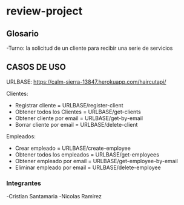 # review-project

## Glosario

-Turno: la solicitud de un cliente para recibir una serie de servicios 

## CASOS DE USO

URLBASE: https://calm-sierra-13847.herokuapp.com/haircutapi/

Clientes:
- Registrar cliente =  URLBASE/register-client
- Obtener todos los Clientes = URLBASE/get-clients
- Obtener cliente por email = URLBASE/get-by-email
- Borrar cliente por email = URLBASE/delete-client

Empleados: 
- Crear empleado = URLBASE/create-employee
- Obtener todos los empleados = URLBASE/get-employees
- Obtener empleado por email = URLBASE/get-employee-by-email
- Eliminar empleado por email = URLBASE/delete-employee

### Integrantes

-Cristian Santamaria
-Nicolas Ramirez
